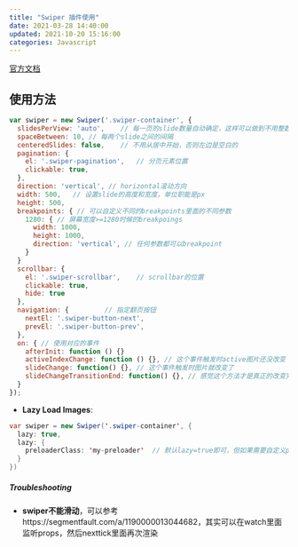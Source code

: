 ```yaml
---
title: "Swiper 插件使用"
date: 2021-03-28 14:40:00
updated: 2021-10-20 15:16:00
categories: Javascript
---
```


[官方文档](https://swiperjs.com/get-started/)

## 使用方法

```javascript
var swiper = new Swiper('.swiper-container', {
  slidesPerView: 'auto',	// 每一页的slide数量自动确定，这样可以做到不用整数个显示，也不会导致左右空白
  spaceBetween: 10,	// 每两个slide之间的间隔
  centeredSlides: false,	// 不用从居中开始，否则左边是空白的
  pagination: {
    el: '.swiper-pagination',	// 分页元素位置
    clickable: true,
  },
  direction: 'vertical', // horizontal滚动方向
  width: 500,	// 设置slide的高度和宽度，单位职能是px
  height: 500,
  breakpoints: { // 可以自定义不同的breakpoints里面的不同参数
    1280: {	// 屏幕宽度>=1280时候的breakpoings
      width: 1000,
      height: 1000,
      direction: 'vertical', // 任何参数都可以breakpoint
    }
  }
  scrollbar: {
    el: '.swiper-scrollbar',	// scrollbar的位置
    clickable: true,
    hide: true
  },
  navigation: {			// 指定翻页按钮
    nextEl: '.swiper-button-next',
    prevEl: '.swiper-button-prev',
  },
  on: {	// 使用对应的事件
    afterInit: function () {}
    activeIndexChange: function () {}, // 这个事件触发时active图片还没改变
    slideChange: function() {},	// 这个事件触发时图片就改变了
    slideChangeTransitionEnd: function() {}, // 感觉这个方法才是真正的改变完成了
  }
});
```

<!--more-->

- **Lazy Load Images**: 

```java
var swiper = new Swiper('.swiper-container', {
  lazy: true,
  lazy: {
    preloaderClass: 'my-preloader'	// 默认lazy=true即可，但如果需要自定义preloader类名需要这样做
  }
})
```

##### Troubleshooting

- **swiper不能滑动**，可以参考https://segmentfault.com/a/1190000013044682，其实可以在watch里面监听props，然后nexttick里面再次渲染



